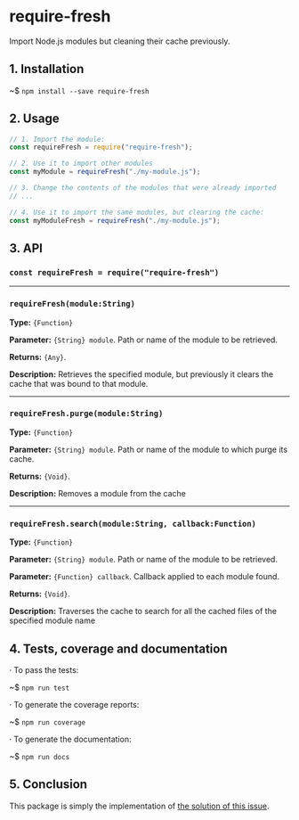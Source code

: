  


# require-fresh

Import Node.js modules but cleaning their cache previously.

## 1. Installation

~$ `npm install --save require-fresh`

## 2. Usage

```js
// 1. Import the module:
const requireFresh = require("require-fresh");

// 2. Use it to import other modules
const myModule = requireFresh("./my-module.js");

// 3. Change the contents of the modules that were already imported
// ...

// 4. Use it to import the same modules, but clearing the cache:
const myModuleFresh = requireFresh("./my-module.js");
```

## 3. API

### `const requireFresh = require("require-fresh")`

----

### `requireFresh(module:String)`


**Type:** `{Function}`

**Parameter:** `{String} module`. Path or name of the module to be retrieved.

**Returns:** `{Any}`.

**Description:** Retrieves the specified module, but previously it clears the cache that was bound to that module.




 


----

### `requireFresh.purge(module:String)`


**Type:** `{Function}`

**Parameter:** `{String} module`. Path or name of the module to which purge its cache.

**Returns:** `{Void}`.

**Description:** Removes a module from the cache



 


----

### `requireFresh.search(module:String, callback:Function)`


**Type:** `{Function}`

**Parameter:** `{String} module`. Path or name of the module to be retrieved.

**Parameter:** `{Function} callback`. Callback applied to each module found.

**Returns:** `{Void}`.

**Description:** Traverses the cache to search for all the cached files of the specified module name



 


## 4. Tests, coverage and documentation

· To pass the tests:

~$ `npm run test`

· To generate the coverage reports:

~$ `npm run coverage`

· To generate the documentation:

~$ `npm run docs`



## 5. Conclusion

This package is simply the implementation of [the solution of this issue](https://github.com/nodejs/node-v0.x-archive/issues/8266).





















